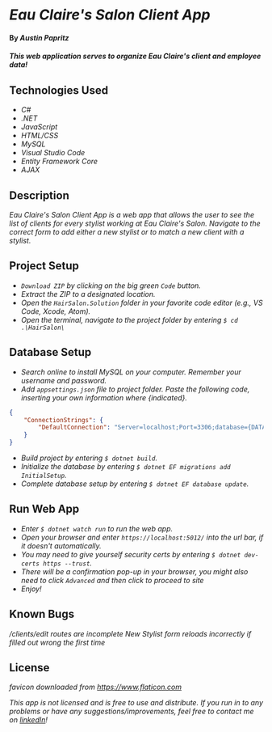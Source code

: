 # _Eau Claire's Salon Client App_

#### By _Austin Papritz_

#### _This web application serves to organize Eau Claire's client and employee data!_

## Technologies Used

* _C#_
* _.NET_
* _JavaScript_
* _HTML/CSS_
* _MySQL_
* _Visual Studio Code_
* _Entity Framework Core_
* _AJAX_

## Description

_Eau Claire's Salon Client App is a web app that allows the user to see the list of clients for every stylist working at Eau Claire's Salon. Navigate to the correct form to add either a new stylist or to match a new client with a stylist._

## Project Setup

* _`Download ZIP` by clicking on the big green `Code` button._
* _Extract the ZIP to a designated location._
* _Open the `HairSalon.Solution` folder in your favorite code editor (e.g., VS Code, Xcode, Atom)._
* _Open the terminal, navigate to the project folder by entering `$ cd .\HairSalon\`_

## Database Setup

* _Search online to install MySQL on your computer. Remember your username and password._
* _Add `appsettings.json` file to project folder. Paste the following code, inserting your own information where {indicated}._

```json
{
    "ConnectionStrings": {
        "DefaultConnection": "Server=localhost;Port=3306;database={DATABASENAME};uid={USERNAME};pwd={PASSWORD};"
    }
}
```

* _Build project by entering `$ dotnet build`._
* _Initialize the database by entering `$ dotnet EF migrations add InitialSetup`._
* _Complete database setup by entering `$ dotnet EF database update`._

## Run Web App

* _Enter `$ dotnet watch run` to run the web app._
* _Open your browser and enter `https://localhost:5012/` into the url bar, if it doesn't automatically._
* _You may need to give yourself security certs by entering `$ dotnet dev-certs https --trust`._
* _There will be a confirmation pop-up in your browser, you might also need to click `Advanced` and then click to proceed to site_
* _Enjoy!_

## Known Bugs

_/clients/edit routes are incomplete_
_New Stylist form reloads incorrectly if filled out wrong the first time_

## License

_favicon downloaded from https://www.flaticon.com_

_This app is not licensed and is free to use and distribute._
_If you run in to any problems or have any suggestions/improvements, feel free to contact me on [linkedIn](https://www.linkedin.com/in/austin-papritz)!_
